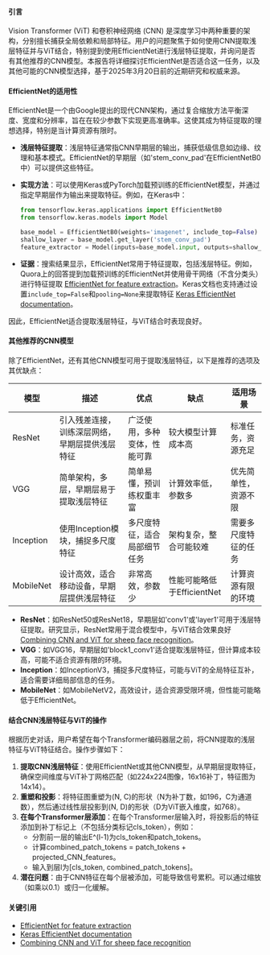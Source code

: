 
#### 引言
Vision Transformer (ViT) 和卷积神经网络 (CNN) 是深度学习中两种重要的架构，分别擅长捕获全局依赖和局部特征。用户的问题聚焦于如何使用CNN提取浅层特征并与ViT结合，特别提到使用EfficientNet进行浅层特征提取，并询问是否有其他推荐的CNN模型。本报告将详细探讨EfficientNet是否适合这一任务，以及其他可能的CNN模型选择，基于2025年3月20日前的近期研究和权威来源。

#### EfficientNet的适用性
EfficientNet是一个由Google提出的现代CNN架构，通过复合缩放方法平衡深度、宽度和分辨率，旨在在较少参数下实现更高准确率。这使其成为特征提取的理想选择，特别是当计算资源有限时。

- **浅层特征提取**：浅层特征通常指CNN早期层的输出，捕获低级信息如边缘、纹理和基本模式。EfficientNet的早期层（如'stem_conv_pad'在EfficientNetB0中）可以提供这些特征。
- **实现方法**：可以使用Keras或PyTorch加载预训练的EfficientNet模型，并通过指定早期层作为输出来提取特征。例如，在Keras中：
    
    ```python
    from tensorflow.keras.applications import EfficientNetB0
    from tensorflow.keras.models import Model
    
    base_model = EfficientNetB0(weights='imagenet', include_top=False)
    shallow_layer = base_model.get_layer('stem_conv_pad')
    feature_extractor = Model(inputs=base_model.input, outputs=shallow_layer.output)
    ```
    
- **证据**：搜索结果显示，EfficientNet常用于特征提取，包括浅层特征。例如，Quora上的回答提到加载预训练的EfficientNet并使用骨干网络（不含分类头）进行特征提取 [EfficientNet for feature extraction](https://www.quora.com/How-can-I-use-efficientNet-for-feature-extraction)。Keras文档也支持通过设置`include_top=False`和`pooling=None`来提取特征 [Keras EfficientNet documentation](https://keras.io/api/applications/efficientnet/)。

因此，EfficientNet适合提取浅层特征，与ViT结合时表现良好。

#### 其他推荐的CNN模型
除了EfficientNet，还有其他CNN模型可用于提取浅层特征，以下是推荐的选项及其优缺点：

| **模型**    | **描述**                  | **优点**         | **缺点**              | **适用场景**   |
| --------- | ----------------------- | -------------- | ------------------- | ---------- |
| ResNet    | 引入残差连接，训练深层网络，早期层提供浅层特征 | 广泛使用，多种变体，性能可靠 | 较大模型计算成本高           | 标准任务，资源充足  |
| VGG       | 简单架构，多层，早期层易于提取浅层特征     | 简单易懂，预训练权重丰富   | 计算效率低，参数多           | 优先简单性，资源不限 |
| Inception | 使用Inception模块，捕捉多尺度特征   | 多尺度特征，适合局部细节任务 | 架构复杂，整合可能较难         | 需要多尺度特征的任务 |
| MobileNet | 设计高效，适合移动设备，早期层提供浅层特征   | 非常高效，参数少       | 性能可能略低于EfficientNet | 计算资源有限的环境  |

- **ResNet**：如ResNet50或ResNet18，早期层如'conv1'或'layer1'可用于浅层特征提取。研究显示，ResNet常用于混合模型中，与ViT结合效果良好 [Combining CNN and ViT for sheep face recognition](https://www.sciencedirect.com/science/article/abs/pii/S016816992300039X)。
- **VGG**：如VGG16，早期层如'block1_conv1'适合提取浅层特征，但计算成本较高，可能不适合资源有限的环境。
- **Inception**：如InceptionV3，捕捉多尺度特征，可能与ViT的全局特征互补，适合需要详细局部信息的任务。
- **MobileNet**：如MobileNetV2，高效设计，适合资源受限环境，但性能可能略低于EfficientNet。

#### 结合CNN浅层特征与ViT的操作
根据历史对话，用户希望在每个Transformer编码器层之前，将CNN提取的浅层特征与ViT特征结合。操作步骤如下：

1. **提取CNN浅层特征**：使用EfficientNet或其他CNN模型，从早期层提取特征，确保空间维度与ViT补丁网格匹配（如224x224图像，16x16补丁，特征图为14x14）。
2. **重塑和投影**：将特征图重塑为(N, C)的形状（N为补丁数，如196，C为通道数），然后通过线性层投影到(N, D)的形状（D为ViT嵌入维度，如768）。
3. **在每个Transformer层添加**：在每个Transformer层输入时，将投影后的特征添加到补丁标记上（不包括分类标记cls_token），例如：
    - 分割前一层的输出E^(l-1)为cls_token和patch_tokens。
    - 计算combined_patch_tokens = patch_tokens + projected_CNN_features。
    - 输入到层l为[cls_token, combined_patch_tokens]。
4. **潜在问题**：由于CNN特征在每个层被添加，可能导致信号累积。可以通过缩放（如乘以0.1）或归一化缓解。

#### 关键引用

- [EfficientNet for feature extraction](https://www.quora.com/How-can-I-use-efficientNet-for-feature-extraction)
- [Keras EfficientNet documentation](https://keras.io/api/applications/efficientnet/)
- [Combining CNN and ViT for sheep face recognition](https://www.sciencedirect.com/science/article/abs/pii/S016816992300039X)